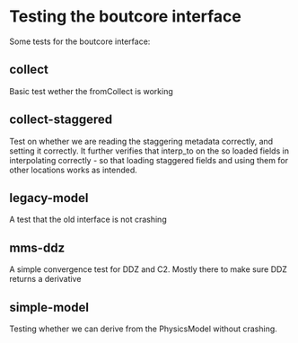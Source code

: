 Testing the boutcore interface
=============================

Some tests for the boutcore interface:


collect
-------
Basic test wether the fromCollect is working

collect-staggered
-----------------
Test on whether we are reading the staggering metadata correctly, and
setting it correctly. It further verifies that interp_to on the so
loaded fields in interpolating correctly - so that loading staggered
fields and using them for other locations works as intended.

legacy-model
------------
A test that the old interface is not crashing

mms-ddz
-------
A simple convergence test for DDZ and C2.
Mostly there to make sure DDZ returns a derivative

simple-model
-----------
Testing whether we can derive from the PhysicsModel without crashing.

